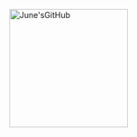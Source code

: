 <a href="https://github.com/QJune"><img style="height:210px;" src="https://github-readme-stats.vercel.app/api/top-langs/?username=QJune&layout=compact&theme=radical&hide_border=true" alt="June'sGitHub" /></a>
<!-- <p align="center"><a href="https://github.com/QJune"><img style="height:210px;"  src="https://github-readme-stats.vercel.app/api?username=QJune&show_icons=true&include_all_commits=true&theme=radical&hide_border=true" alt="June'sGitHub" /></a> 
<a href="https://github.com/QJune"><img style="height:210px;" src="https://github-readme-stats.vercel.app/api/top-langs/?username=QJune&layout=compact&theme=radical&hide_border=true" alt="June'sGitHub" /></a><p> -->


